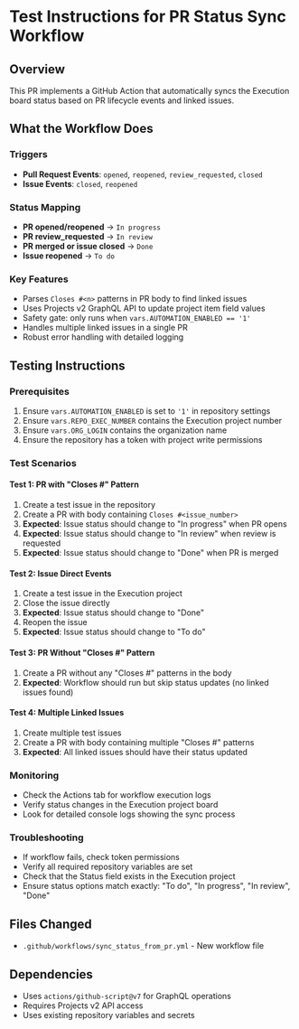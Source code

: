 # Test Instructions for PR Status Sync Workflow

## Overview
This PR implements a GitHub Action that automatically syncs the Execution board status based on PR lifecycle events and linked issues.

## What the Workflow Does

### Triggers
- **Pull Request Events**: `opened`, `reopened`, `review_requested`, `closed`
- **Issue Events**: `closed`, `reopened`

### Status Mapping
- **PR opened/reopened** → `In progress`
- **PR review_requested** → `In review` 
- **PR merged or issue closed** → `Done`
- **Issue reopened** → `To do`

### Key Features
- Parses `Closes #<n>` patterns in PR body to find linked issues
- Uses Projects v2 GraphQL API to update project item field values
- Safety gate: only runs when `vars.AUTOMATION_ENABLED == '1'`
- Handles multiple linked issues in a single PR
- Robust error handling with detailed logging

## Testing Instructions

### Prerequisites
1. Ensure `vars.AUTOMATION_ENABLED` is set to `'1'` in repository settings
2. Ensure `vars.REPO_EXEC_NUMBER` contains the Execution project number
3. Ensure `vars.ORG_LOGIN` contains the organization name
4. Ensure the repository has a token with project write permissions

### Test Scenarios

#### Test 1: PR with "Closes #" Pattern
1. Create a test issue in the repository
2. Create a PR with body containing `Closes #<issue_number>`
3. **Expected**: Issue status should change to "In progress" when PR opens
4. **Expected**: Issue status should change to "In review" when review is requested
5. **Expected**: Issue status should change to "Done" when PR is merged

#### Test 2: Issue Direct Events
1. Create a test issue in the Execution project
2. Close the issue directly
3. **Expected**: Issue status should change to "Done"
4. Reopen the issue
5. **Expected**: Issue status should change to "To do"

#### Test 3: PR Without "Closes #" Pattern
1. Create a PR without any "Closes #" patterns in the body
2. **Expected**: Workflow should run but skip status updates (no linked issues found)

#### Test 4: Multiple Linked Issues
1. Create multiple test issues
2. Create a PR with body containing multiple "Closes #" patterns
3. **Expected**: All linked issues should have their status updated

### Monitoring
- Check the Actions tab for workflow execution logs
- Verify status changes in the Execution project board
- Look for detailed console logs showing the sync process

### Troubleshooting
- If workflow fails, check token permissions
- Verify all required repository variables are set
- Check that the Status field exists in the Execution project
- Ensure status options match exactly: "To do", "In progress", "In review", "Done"

## Files Changed
- `.github/workflows/sync_status_from_pr.yml` - New workflow file

## Dependencies
- Uses `actions/github-script@v7` for GraphQL operations
- Requires Projects v2 API access
- Uses existing repository variables and secrets
